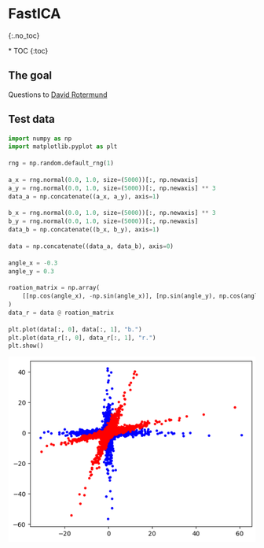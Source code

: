 # FastICA
{:.no_toc}

<nav markdown="1" class="toc-class">
* TOC
{:toc}
</nav>

## The goal


Questions to [David Rotermund](mailto:davrot@uni-bremen.de)

## Test data

```python
import numpy as np
import matplotlib.pyplot as plt

rng = np.random.default_rng(1)

a_x = rng.normal(0.0, 1.0, size=(5000))[:, np.newaxis]
a_y = rng.normal(0.0, 1.0, size=(5000))[:, np.newaxis] ** 3
data_a = np.concatenate((a_x, a_y), axis=1)

b_x = rng.normal(0.0, 1.0, size=(5000))[:, np.newaxis] ** 3
b_y = rng.normal(0.0, 1.0, size=(5000))[:, np.newaxis]
data_b = np.concatenate((b_x, b_y), axis=1)

data = np.concatenate((data_a, data_b), axis=0)

angle_x = -0.3
angle_y = 0.3

roation_matrix = np.array(
    [[np.cos(angle_x), -np.sin(angle_x)], [np.sin(angle_y), np.cos(angle_y)]]
)
data_r = data @ roation_matrix

plt.plot(data[:, 0], data[:, 1], "b.")
plt.plot(data_r[:, 0], data_r[:, 1], "r.")
plt.show()
```

![image0](image0.png)
